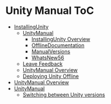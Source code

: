 Unity Manual ToC
================
 - [InstallingUnity]()
	 - [UnityManual]()
		 - [InstallingUnity Overview](InstallingUnity.md)
		 - [OfflineDocumentation](OfflineDocumentation.md)
		 - [ManualVersions](ManualVersions.md)
		 - [WhatsNew56](WhatsNew56.md)
	 - [Leave Feedback](LeaveFeedback.md)
	 - [UnityManual Overview](UnityManual_1.md)
	 - [Deploying Unity Offline](DeployingUnityOffline.md)
 - [UnityManual Overview](UnityManual.md)
 - [UnityManual]()
	 - [Switching between Unity versions](SwitchingDocumentationVersions.md)

